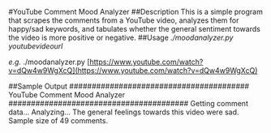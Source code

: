 #YouTube Comment Mood Analyzer
##Description
This is a simple program that scrapes the comments from a YouTube video, analyzes them for happy/sad keywords, and tabulates whether the general sentiment towards the video is more positive or negative.
##Usage
_./moodanalyzer.py youtubevideourl_

*e.g.* ./moodanalyzer.py [https://www.youtube.com/watch?v=dQw4w9WgXcQ](https://www.youtube.com/watch?v=dQw4w9WgXcQ)

##Sample Output
########################################
YouTube Comment Mood Analyzer
########################################
Getting comment data...
Analyzing...
The general feelings towards this video were sad.
Sample size of 49 comments.

